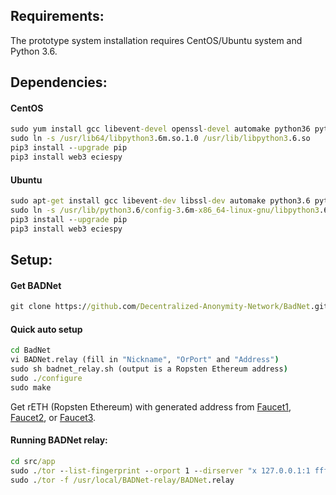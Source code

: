 ## Requirements:
The prototype system installation requires CentOS/Ubuntu system and Python 3.6.

## Dependencies:
#### CentOS
```bat
sudo yum install gcc libevent-devel openssl-devel automake python36 python36-devel -y
sudo ln -s /usr/lib64/libpython3.6m.so.1.0 /usr/lib/libpython3.6.so
pip3 install --upgrade pip
pip3 install web3 eciespy
```
#### Ubuntu
```bat
sudo apt-get install gcc libevent-dev libssl-dev automake python3.6 python3.6-dev -y
sudo ln -s /usr/lib/python3.6/config-3.6m-x86_64-linux-gnu/libpython3.6.so /usr/lib/libpython3.6.so
pip3 install --upgrade pip
pip3 install web3 eciespy
```

## Setup:
#### Get BADNet
```bat
git clone https://github.com/Decentralized-Anonymity-Network/BadNet.git
```

#### Quick auto setup
```bat
cd BadNet
vi BADNet.relay (fill in "Nickname", "OrPort" and "Address")
sudo sh badnet_relay.sh (output is a Ropsten Ethereum address)
sudo ./configure
sudo make
```

Get rETH (Ropsten Ethereum) with generated address from
[Faucet1](https://faucet.dimensions.network/), [Faucet2](https://teth.bitaps.com/), or [Faucet3](https://faucet.ropsten.be/).

#### Running BADNet relay:
```bat
cd src/app
sudo ./tor --list-fingerprint --orport 1 --dirserver "x 127.0.0.1:1 ffffffffffffffffffffffffffffffffffffffff" --datadirectory /usr/local/BADNet-relay/lib/
sudo ./tor -f /usr/local/BADNet-relay/BADNet.relay
```
